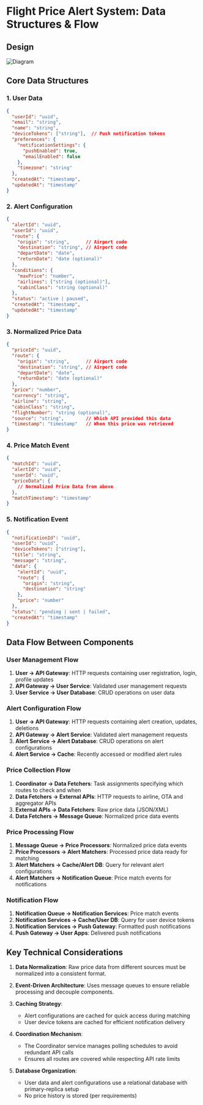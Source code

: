 # Flight Price Alert System: Data Structures & Flow

## Design
![Diagram](fmr-test.svg)

## Core Data Structures

### 1. User Data
```json
{
  "userId": "uuid",
  "email": "string",
  "name": "string",
  "deviceTokens": ["string"],  // Push notification tokens
  "preferences": {
    "notificationSettings": {
      "pushEnabled": true,
      "emailEnabled": false
    },
    "timezone": "string"
  },
  "createdAt": "timestamp",
  "updatedAt": "timestamp"
}
```

### 2. Alert Configuration
```json
{
  "alertId": "uuid",
  "userId": "uuid",
  "route": {
    "origin": "string",      // Airport code
    "destination": "string", // Airport code
    "departDate": "date",
    "returnDate": "date (optional)"
  },
  "conditions": {
    "maxPrice": "number",
    "airlines": ["string (optional)"],
    "cabinClass": "string (optional)"
  },
  "status": "active | paused",
  "createdAt": "timestamp",
  "updatedAt": "timestamp"
}
```

### 3. Normalized Price Data
```json
{
  "priceId": "uuid",
  "route": {
    "origin": "string",      // Airport code
    "destination": "string", // Airport code
    "departDate": "date",
    "returnDate": "date (optional)"
  },
  "price": "number",
  "currency": "string",
  "airline": "string",
  "cabinClass": "string",
  "flightNumber": "string (optional)",
  "source": "string",        // Which API provided this data
  "timestamp": "timestamp"   // When this price was retrieved
}
```

### 4. Price Match Event
```json
{
  "matchId": "uuid",
  "alertId": "uuid",
  "userId": "uuid",
  "priceData": {
    // Normalized Price Data from above
  },  
  "matchTimestamp": "timestamp"
}
```

### 5. Notification Event
```json
{
  "notificationId": "uuid",
  "userId": "uuid",
  "deviceTokens": ["string"],
  "title": "string",
  "message": "string",
  "data": {
    "alertId": "uuid",
    "route": {
      "origin": "string",
      "destination": "string"
    },
    "price": "number"    
  },
  "status": "pending | sent | failed",
  "createdAt": "timestamp"
}
```

## Data Flow Between Components

### User Management Flow
1. **User → API Gateway**: HTTP requests containing user registration, login, profile updates
2. **API Gateway → User Service**: Validated user management requests
3. **User Service → User Database**: CRUD operations on user data

### Alert Configuration Flow
1. **User → API Gateway**: HTTP requests containing alert creation, updates, deletions
2. **API Gateway → Alert Service**: Validated alert management requests
3. **Alert Service → Alert Database**: CRUD operations on alert configurations
4. **Alert Service → Cache**: Recently accessed or modified alert rules

### Price Collection Flow
1. **Coordinator → Data Fetchers**: Task assignments specifying which routes to check and when
2. **Data Fetchers → External APIs**: HTTP requests to airline, OTA and aggregator APIs
3. **External APIs → Data Fetchers**: Raw price data (JSON/XML)
4. **Data Fetchers → Message Queue**: Normalized price data events

### Price Processing Flow
1. **Message Queue → Price Processors**: Normalized price data events
2. **Price Processors → Alert Matchers**: Processed price data ready for matching
3. **Alert Matchers → Cache/Alert DB**: Query for relevant alert configurations
4. **Alert Matchers → Notification Queue**: Price match events for notifications

### Notification Flow
1. **Notification Queue → Notification Services**: Price match events
2. **Notification Services → Cache/User DB**: Query for user device tokens
3. **Notification Services → Push Gateway**: Formatted push notifications
4. **Push Gateway → User Apps**: Delivered push notifications

## Key Technical Considerations

1. **Data Normalization**: Raw price data from different sources must be normalized into a consistent format.

2. **Event-Driven Architecture**: Uses message queues to ensure reliable processing and decouple components.

3. **Caching Strategy**: 
   - Alert configurations are cached for quick access during matching
   - User device tokens are cached for efficient notification delivery

4. **Coordination Mechanism**: 
   - The Coordinator service manages polling schedules to avoid redundant API calls
   - Ensures all routes are covered while respecting API rate limits

5. **Database Organization**:
   - User data and alert configurations use a relational database with primary-replica setup
   - No price history is stored (per requirements)
